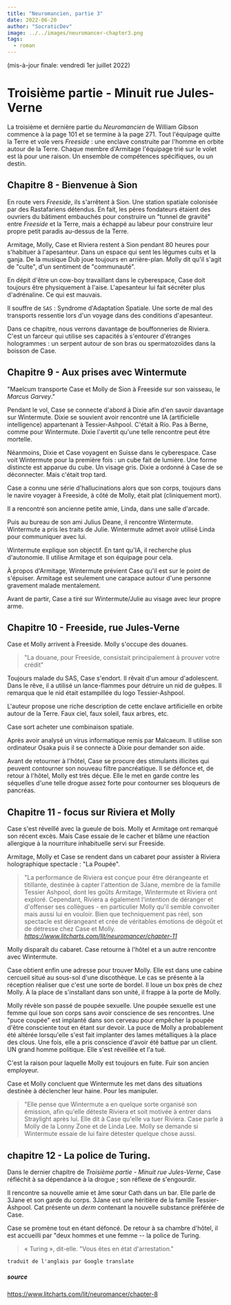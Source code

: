 ```yaml
---
title: "Neuromancien, partie 3"
date: 2022-06-20
author: "SocraticDev"
image: ../../images/neuromancer-chapter3.png
tags:
  - roman
---
```


(mis-à-jour finale: vendredi 1er juillet 2022)

# Troisième partie - Minuit rue Jules-Verne

La troisième et dernière partie du _Neuromancien_ de William Gibson commence à la page 101
et se termine à la page 271. Tout l'équipage quitte la Terre et vole vers _Freeside_ :
une enclave construite par l'homme en orbite autour de la Terre. Chaque membre d'Armitage
l'équipage trié sur le volet est là pour une raison. Un ensemble de compétences spécifiques, ou un destin.

## Chapitre 8 - Bienvenue à Sion

En route vers _Freeside_, ils s'arrêtent à Sion. Une station spatiale colonisée par des
Rastafariens détendus. En fait, les pères fondateurs étaient des ouvriers du bâtiment embauchés pour
construire un "tunnel de gravité" entre _Freeside_ et la Terre, mais a échappé au labeur pour
construire leur propre petit paradis au-dessus de la Terre.

Armitage, Molly, Case et Riviera restent à Sion pendant 80 heures pour s'habituer à l'apesanteur. Dans un
espace qui sent les légumes cuits et la ganja. De la musique Dub joue toujours
en arrière-plan. Molly dit qu'il s'agit de "culte", d'un sentiment de "communauté".

En dépit d'être un cow-boy travaillant dans le cyberespace, Case doit toujours être physiquement
à l'aise. L'apesanteur lui fait sécréter plus d'adrénaline. Ce qui est mauvais.

Il souffre de `SAS` : Syndrome d'Adaptation Spatiale. Une sorte de mal des transports
ressentie lors d'un voyage dans des conditions d'apesanteur.

Dans ce chapitre, nous verrons davantage de bouffonneries de Riviera. C'est un farceur qui utilise
ses capacités à s'entourer d'étranges hologrammes : un serpent autour de son bras ou
spermatozoïdes dans la boisson de Case.

## Chapitre 9 - Aux prises avec Wintermute

"Maelcum transporte Case et Molly de Sion à Freeside sur son vaisseau, le
_Marcus Garvey_."

Pendant le vol, Case se connecte d'abord à Dixie afin d'en savoir davantage sur
Wintermute. Dixie se souvient avoir rencontré une IA (artificielle
intelligence) appartenant à Tessier-Ashpool. C'était à Río. Pas à Berne, comme pour
Wintermute. Dixie l'avertit qu'une telle rencontre peut être mortelle.

Néanmoins, Dixie et Case voyagent en Suisse dans le cyberespace. Case voit
Wintermute pour la première fois : un cube fait de lumière. Une forme distincte est apparue
du cube. Un visage gris. Dixie a ordonné à Case de se déconnecter. Mais c'était
trop tard.

Case a connu une série d'hallucinations alors que son corps, toujours dans le navire
voyager à Freeside, à côté de Molly, était plat (cliniquement mort).

Il a rencontré son ancienne petite amie, Linda, dans une salle d'arcade.

Puis au bureau de son ami Julius Deane, il rencontre Wintermute. Wintermute a pris
les traits de Julie. Wintermute admet avoir utilisé Linda pour communiquer avec
lui.

Wintermute explique son objectif. En tant qu'IA, il recherche plus d'autonomie. Il utilise
Armitage et son équipage pour cela.

À propos d'Armitage, Wintermute prévient Case qu'il est sur le point de s'épuiser. Armitage est
seulement une carapace autour d'une personne gravement malade mentalement.

Avant de partir, Case a tiré sur Wintermute/Julie au visage avec leur propre arme.

## Chapitre 10 - Freeside, rue Jules-Verne

Case et Molly arrivent à Freeside. Molly s'occupe des douanes.

> "La douane, pour Freeside, consistait principalement à prouver votre crédit"

Toujours malade du SAS, Case s'endort. Il rêvait d'un amour d'adolescent. Dans le
rêve, il a utilisé un lance-flammes pour détruire un nid de guêpes. Il remarqua que le nid était
estampillée du logo Tessier-Ashpool.

L'auteur propose une riche description de cette enclave artificielle en orbite autour de la Terre. Faux
ciel, faux soleil, faux arbres, etc.

Case sort acheter une combinaison spatiale.

Après avoir analysé un virus informatique remis par Malcaeum. Il utilise son ordinateur Osaka
puis il se connecte à Dixie pour demander son aide.

Avant de retourner à l'hôtel, Case se procure des stimulants illicites qui peuvent
contourner son nouveau filtre pancréatique. Il se défonce et, de retour à l'hôtel,
Molly est très déçue. Elle le met en garde contre les séquelles d'une telle
drogue assez forte pour contourner ses bloqueurs de pancréas.

## Chapitre 11 - focus sur Riviera et Molly

Case s'est réveillé avec la gueule de bois. Molly et Armitage ont remarqué son récent excès. Mais
Case essaie de le cacher et blâme une réaction allergique à la nourriture inhabituelle
servi sur Freeside.

Armitage, Molly et Case se rendent dans un cabaret pour assister à Riviera holographique
spectacle : "La Poupée".

> "La performance de Riviera est conçue pour être dérangeante et titillante,
> destinée à capter l'attention de 3Jane, membre de la famille Tessier Ashpool,
> dont les goûts Armitage, Wintermute et Riviera ont exploré. Cependant,
> Riviera a également l'intention de déranger et d'offenser ses collègues - en
> particulier Molly qu'il semble convoiter mais aussi lui en vouloir. Bien que
> techniquement pas réel, son spectacle est dérangeant et crée de véritables
> émotions de dégoût et de détresse chez Case et Molly.
> <cite>https://www.litcharts.com/lit/neuromancer/chapter-11</cite>

Molly disparaît du cabaret. Case retourne à l'hôtel et a un autre
rencontre avec Wintermute.

Case obtient enfin une adresse pour trouver Molly. Elle est dans une cabine
cercueil situé au sous-sol d'une discothèque. Le cas se présente à la réception
réaliser que c'est une sorte de bordel. Il loue un box près de chez Molly. À la place de
s'installant dans son unité, il frappe à la porte de Molly.

Molly révèle son passé de poupée sexuelle. Une poupée sexuelle est une femme qui
loue son corps sans avoir conscience de ses rencontres. Une "puce coupée" est
implanté dans son cerveau pour empêcher la poupée d'être consciente tout en étant sur
devoir. La puce de Molly a probablement été altérée lorsqu'elle s'est fait implanter des lames métalliques
à la place des clous. Une fois, elle a pris conscience d'avoir été battue par un client. UN
grand homme politique. Elle s'est réveillée et l'a tué.

C'est la raison pour laquelle Molly est toujours en fuite. Fuir son ancien employeur.

Case et Molly concluent que Wintermute les met dans des situations destinée à
déclencher leur haine. Pour les manipuler.

> "Elle pense que Wintermute a en quelque sorte organisé son émission, afin qu'elle déteste Riviera et soit motivée à entrer dans Straylight après lui. Elle dit à Case qu'elle va tuer Riviera. Case parle à Molly de la Lonny Zone et de Linda Lee. Molly se demande si Wintermute essaie de lui faire détester quelque chose aussi.

## chapitre 12 - La police de Turing.

Dans le dernier chapitre de _Troisième partie - Minuit rue Jules-Verne_, Case
réfléchit à sa dépendance à la drogue ; son réflexe de s'engourdir.

Il rencontre sa nouvelle amie et âme sœur Cath dans un bar. Elle parle de 3Jane
et son garde du corps. 3Jane est une héritière de la famille Tessier-Ashpool. Cat
présente un _derm_ contenant la nouvelle substance préférée de Case.

Case se promène tout en étant défoncé. De retour à sa chambre d'hôtel, il est accueilli par "deux
hommes et une femme -- la police de Turing.

> « Turing », dit-elle. "Vous êtes en état d'arrestation."

`traduit de l'anglais par Google translate`

##### source

https://www.litcharts.com/lit/neuromancer/chapter-8
